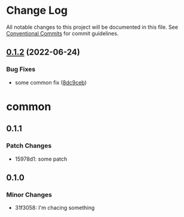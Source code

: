 # Change Log

All notable changes to this project will be documented in this file.
See [Conventional Commits](https://conventionalcommits.org) for commit guidelines.

## [0.1.2](https://github.com/fboucquez/lerna-getting-started-example/compare/common@0.0.2...common@0.1.2) (2022-06-24)


### Bug Fixes

* some common fix ([8dc9ceb](https://github.com/fboucquez/lerna-getting-started-example/commit/8dc9cebbc80ebac514a7a92a500293a534147281))





# common

## 0.1.1

### Patch Changes

- 15978d1: some patch

## 0.1.0

### Minor Changes

- 31f3058: I'm chacing something
